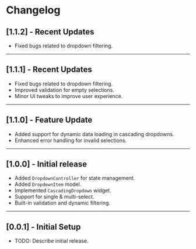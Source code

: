 # Changelog

## [1.1.2] - Recent Updates
- Fixed bugs related to dropdown filtering.

---

## [1.1.1] - Recent Updates
- Fixed bugs related to dropdown filtering.
- Improved validation for empty selections.
- Minor UI tweaks to improve user experience.

---

## [1.1.0] - Feature Update
- Added support for dynamic data loading in cascading dropdowns.
- Enhanced error handling for invalid selections.

---

## [1.0.0] - Initial release
- Added `DropdownController` for state management.
- Added `DropdownItem` model.
- Implemented `CascadingDropdown` widget.
- Support for single & multi-select.
- Built-in validation and dynamic filtering.

---

## [0.0.1] - Initial Setup
- TODO: Describe initial release.
